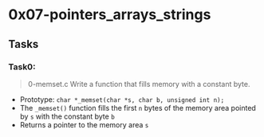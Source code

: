# 0x07-pointers_arrays_strings

## Tasks

### Task0:
> 0-memset.c
Write a function that fills memory with a constant byte.
* Prototype: `char *_memset(char *s, char b, unsigned int n);`
* The `_memset()` function fills the first `n` bytes of the memory area pointed by `s` with the constant byte `b`
* Returns a pointer to the memory area `s`
